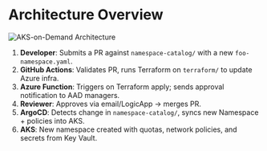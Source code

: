 # Architecture Overview

![AKS-on-Demand Architecture](./images/architecture.png)

1. **Developer**: Submits a PR against `namespace-catalog/` with a new `foo-namespace.yaml`.
2. **GitHub Actions**: Validates PR, runs Terraform on `terraform/` to update Azure infra.
3. **Azure Function**: Triggers on Terraform apply; sends approval notification to AAD managers.
4. **Reviewer**: Approves via email/LogicApp → merges PR.
5. **ArgoCD**: Detects change in `namespace-catalog/`, syncs new Namespace + policies into AKS.
6. **AKS**: New namespace created with quotas, network policies, and secrets from Key Vault.

